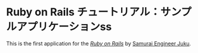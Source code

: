 # Ruby on Rails チュートリアル：サンプルアプリケーションss

This is the first application for the
[*Ruby on Rails*](http://rubyonrails.org/)
by [Samurai Engineer Juku](http://www.sejuku.net/).